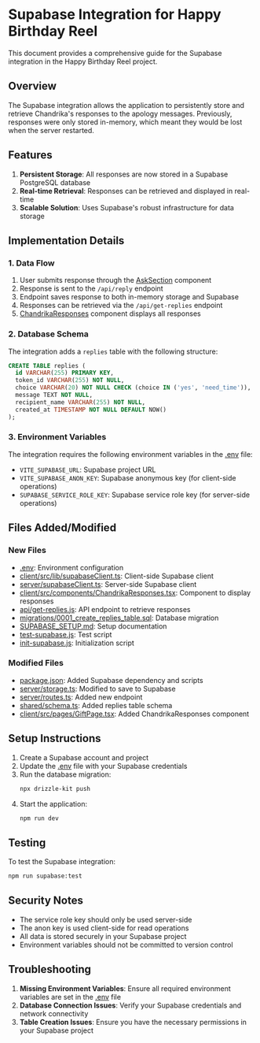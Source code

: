 # Supabase Integration for Happy Birthday Reel

This document provides a comprehensive guide for the Supabase integration in the Happy Birthday Reel project.

## Overview

The Supabase integration allows the application to persistently store and retrieve Chandrika's responses to the apology messages. Previously, responses were only stored in-memory, which meant they would be lost when the server restarted.

## Features

1. **Persistent Storage**: All responses are now stored in a Supabase PostgreSQL database
2. **Real-time Retrieval**: Responses can be retrieved and displayed in real-time
3. **Scalable Solution**: Uses Supabase's robust infrastructure for data storage

## Implementation Details

### 1. Data Flow

1. User submits response through the [AskSection](file:///c%3A/xampp/htdocs/src/HappyBirthdayReel/client/src/components/AskSection.tsx#L11-L12) component
2. Response is sent to the `/api/reply` endpoint
3. Endpoint saves response to both in-memory storage and Supabase
4. Responses can be retrieved via the `/api/get-replies` endpoint
5. [ChandrikaResponses](file:///c%3A/xampp/htdocs/src/HappyBirthdayReel/client/src/components/ChandrikaResponses.tsx#L15-L15) component displays all responses

### 2. Database Schema

The integration adds a `replies` table with the following structure:

```sql
CREATE TABLE replies (
  id VARCHAR(255) PRIMARY KEY,
  token_id VARCHAR(255) NOT NULL,
  choice VARCHAR(20) NOT NULL CHECK (choice IN ('yes', 'need_time')),
  message TEXT NOT NULL,
  recipient_name VARCHAR(255) NOT NULL,
  created_at TIMESTAMP NOT NULL DEFAULT NOW()
);
```

### 3. Environment Variables

The integration requires the following environment variables in the [.env](file:///c%3A/xampp/htdocs/src/HappyBirthdayReel/.env) file:

- `VITE_SUPABASE_URL`: Supabase project URL
- `VITE_SUPABASE_ANON_KEY`: Supabase anonymous key (for client-side operations)
- `SUPABASE_SERVICE_ROLE_KEY`: Supabase service role key (for server-side operations)

## Files Added/Modified

### New Files
- [.env](file:///c%3A/xampp/htdocs/src/HappyBirthdayReel/.env): Environment configuration
- [client/src/lib/supabaseClient.ts](file:///c%3A/xampp/htdocs/src/HappyBirthdayReel/client/src/lib/supabaseClient.ts): Client-side Supabase client
- [server/supabaseClient.ts](file:///c%3A/xampp/htdocs/src/HappyBirthdayReel/server/supabaseClient.ts): Server-side Supabase client
- [client/src/components/ChandrikaResponses.tsx](file:///c%3A/xampp/htdocs/src/HappyBirthdayReel/client/src/components/ChandrikaResponses.tsx): Component to display responses
- [api/get-replies.js](file:///c%3A/xampp/htdocs/src/HappyBirthdayReel/api/get-replies.js): API endpoint to retrieve responses
- [migrations/0001_create_replies_table.sql](file:///c%3A/xampp/htdocs/src/HappyBirthdayReel/migrations/0001_create_replies_table.sql): Database migration
- [SUPABASE_SETUP.md](file:///c%3A/xampp/htdocs/src/HappyBirthdayReel/SUPABASE_SETUP.md): Setup documentation
- [test-supabase.js](file:///c%3A/xampp/htdocs/src/HappyBirthdayReel/test-supabase.js): Test script
- [init-supabase.js](file:///c%3A/xampp/htdocs/src/HappyBirthdayReel/init-supabase.js): Initialization script

### Modified Files
- [package.json](file:///c%3A/xampp/htdocs/src/HappyBirthdayReel/package.json): Added Supabase dependency and scripts
- [server/storage.ts](file:///c%3A/xampp/htdocs/src/HappyBirthdayReel/server/storage.ts): Modified to save to Supabase
- [server/routes.ts](file:///c%3A/xampp/htdocs/src/HappyBirthdayReel/server/routes.ts): Added new endpoint
- [shared/schema.ts](file:///c%3A/xampp/htdocs/src/HappyBirthdayReel/shared/schema.ts): Added replies table schema
- [client/src/pages/GiftPage.tsx](file:///c%3A/xampp/htdocs/src/HappyBirthdayReel/client/src/pages/GiftPage.tsx): Added ChandrikaResponses component

## Setup Instructions

1. Create a Supabase account and project
2. Update the [.env](file:///c%3A/xampp/htdocs/src/HappyBirthdayReel/.env) file with your Supabase credentials
3. Run the database migration:
   ```bash
   npx drizzle-kit push
   ```
4. Start the application:
   ```bash
   npm run dev
   ```

## Testing

To test the Supabase integration:
```bash
npm run supabase:test
```

## Security Notes

- The service role key should only be used server-side
- The anon key is used client-side for read operations
- All data is stored securely in your Supabase project
- Environment variables should not be committed to version control

## Troubleshooting

1. **Missing Environment Variables**: Ensure all required environment variables are set in the [.env](file:///c%3A/xampp/htdocs/src/HappyBirthdayReel/.env) file
2. **Database Connection Issues**: Verify your Supabase credentials and network connectivity
3. **Table Creation Issues**: Ensure you have the necessary permissions in your Supabase project